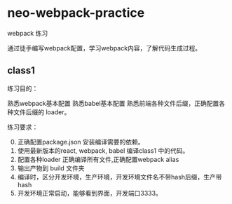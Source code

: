 # neo-webpack-practice

webpack 练习

通过徒手编写webpack配置，学习webpack内容，了解代码生成过程。


## class1


练习目的：

熟悉webpack基本配置
熟悉babel基本配置
熟悉前端各种文件后缀，正确配置各种文件后缀的 loader。

练习要求：

0. 正确配置package.json 安装编译需要的依赖。
1. 使用最新版本的react, webpack, babel 编译class1 中的代码。
2. 配置各种loader 正确编译所有文件,正确配置webpack alias 
3. 输出产物到 build 文件夹
4. 编译时，区分开发环境，生产环境，开发环境文件名不带hash后缀，生产带hash
5. 开发环境正常启动，能够看到界面，开发端口3333。